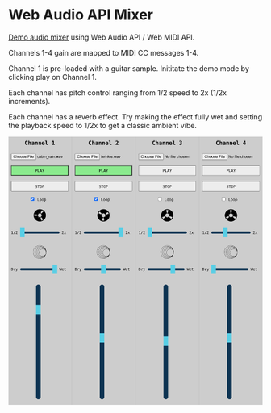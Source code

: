 # Web Audio API Mixer

[Demo audio mixer](https://jmelvnsn.github.io/audio-mixer/) using Web Audio API / Web MIDI API.

Channels 1-4 gain are mapped to MIDI CC messages 1-4.

Channel 1 is pre-loaded with a guitar sample. Inititate the demo mode by clicking play on Channel 1.

Each channel has pitch control ranging from 1/2 speed to 2x (1/2x increments).

Each channel has a reverb effect. Try making the effect fully wet and setting the playback speed to 1/2x to get a classic ambient vibe.

![Mixer Screenshot](./src/images/mixer2.png)